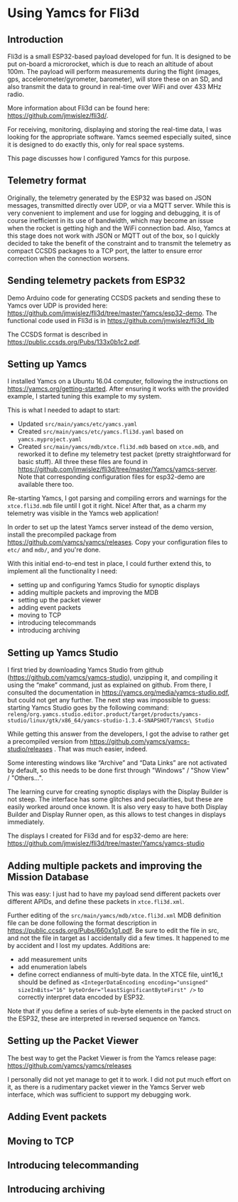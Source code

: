 # Using Yamcs for Fli3d

## Introduction

Fli3d is a small ESP32-based payload developed for fun.  It is designed to be put on-board a microrocket, which is due to reach an altitude of about 100m.  The payload will perform measurements during the flight (images, gps, accelerometer/gyrometer, barometer), will store these on an SD, and also transmit the data to ground in real-time over WiFi and over 433 MHz radio.

More information about Fli3d can be found here: https://github.com/jmwislez/fli3d/.

For receiving, monitoring, displaying and storing the real-time data, I was looking for the appropriate software.  Yamcs seemed especially suited, since it is designed to do exactly this, only for real space systems.

This page discusses how I configured Yamcs for this purpose.

## Telemetry format

Originally, the telemetry generated by the ESP32 was based on JSON messages, transmitted directly over UDP, or via a MQTT server.  While this is very convenient to implement and use for logging and debugging, it is of course inefficient in its use of bandwidth, which may become an issue when the rocket is getting high and the WiFi connection bad.  Also, Yamcs at this stage does not work with JSON or MQTT out of the box, so I quickly decided to take the benefit of the constraint and to transmit the telemetry as compact CCSDS packages to a TCP port, the latter to ensure error correction when the connection worsens. 

## Sending telemetry packets from ESP32

Demo Arduino code for generating CCSDS packets and sending these to Yamcs over UDP is provided here: https://github.com/jmwislez/fli3d/tree/master/Yamcs/esp32-demo.  The functional code used in Fli3d is in https://github.com/jmwislez/fli3d_lib

The CCSDS format is described in https://public.ccsds.org/Pubs/133x0b1c2.pdf. 

## Setting up Yamcs

I installed Yamcs on a Ubuntu 16.04 computer, following the instructions on https://yamcs.org/getting-started.  After ensuring it works with the provided example, I started tuning this example to my system.  

This is what I needed to adapt to start:
 - Updated ```src/main/yamcs/etc/yamcs.yaml```  
 - Created ```src/main/yamcs/etc/yamcs.fli3d.yaml``` based on ```yamcs.myproject.yaml```
 - Created ```src/main/yamcs/mdb/xtce.fli3d.mdb``` based on ```xtce.mdb```, and reworked it to define my telemetry test packet (pretty straightforward for basic stuff).
All three these files are found in https://github.com/jmwislez/fli3d/tree/master/Yamcs/yamcs-server.  Note that corresponding configuration files for esp32-demo are available there too.

Re-starting Yamcs, I got parsing and compiling errors and warnings for the ```xtce.fli3d.mdb``` file until I got it right.  Nice!  After that, as a charm my telemetry was visible in the Yamcs web application!

In order to set up the latest Yamcs server instead of the demo version, install the precompiled package from https://github.com/yamcs/yamcs/releases.  Copy your configuration files to ```etc/``` and ```mdb/```, and you're done.

With this initial end-to-end test in place, I could further extend this, to implement all the functionality I need:
 - setting up and configuring Yamcs Studio for synoptic displays
 - adding multiple packets and improving the MDB
 - setting up the packet viewer 
 - adding event packets
 - moving to TCP
 - introducing telecommands
 - introducing archiving

## Setting up Yamcs Studio

I first tried by downloading Yamcs Studio from github (https://github.com/yamcs/yamcs-studio), unzipping it, and compiling it using the “make” command, just as explained on github.  From there, I consulted the documentation in https://yamcs.org/media/yamcs-studio.pdf, but could not get any further.  The next step was impossible to guess: starting Yamcs Studio goes by the following command:
```releng/org.yamcs.studio.editor.product/target/products/yamcs-studio/linux/gtk/x86_64/yamcs-studio-1.3.4-SNAPSHOT/Yamcs\ Studio```

While getting this answer from the developers, I got the advise to rather get a precompiled version from https://github.com/yamcs/yamcs-studio/releases .  That was much easier, indeed.

Some interesting windows like “Archive” and “Data Links” are not activated by default, so this needs to be done first through "Windows" / "Show View" / "Others...". 

The learning curve for creating synoptic displays with the Display Builder is not steep.  The interface has some glitches and pecularities, but these are easily worked around once known.  It is also very easy to have both Display Builder and Display Runner open, as this allows to test changes in displays immediately.

The displays I created for Fli3d and for esp32-demo are here: https://github.com/jmwislez/fli3d/tree/master/Yamcs/yamcs-studio

## Adding multiple packets and improving the Mission Database

This was easy: I just had to have my payload send different packets over different APIDs, and define these packets in ```xtce.fli3d.xml```.

Further editing of the ```src/main/yamcs/mdb/xtce.fli3d.xml``` MDB definition file can be done following the format description in https://public.ccsds.org/Pubs/660x1g1.pdf. Be sure to edit the file in src, and not the file in target as I accidentally did a few times.  It happened to me by accident and I lost my updates.  Additions are:
  - add measurement units
  - add enumeration labels
  - define correct endianness of multi-byte data.  In the XTCE file, uint16_t should be defined as ```<IntegerDataEncoding encoding="unsigned" sizeInBits="16" byteOrder="leastSignificantByteFirst" />``` to correctly interpret data encoded by ESP32.

Note that if you define a series of sub-byte elements in the packed struct on the ESP32, these are interpreted in reversed sequence on Yamcs.  

## Setting up the Packet Viewer

The best way to get the Packet Viewer is from the Yamcs release page: https://github.com/yamcs/yamcs/releases

I personally did not yet manage to get it to work.  I did not put much effort on it, as there is a rudimentary packet viewer in the Yamcs Server web interface, which was sufficient to support my debugging work.

## Adding Event packets

## Moving to TCP

## Introducing telecommanding

## Introducing archiving
